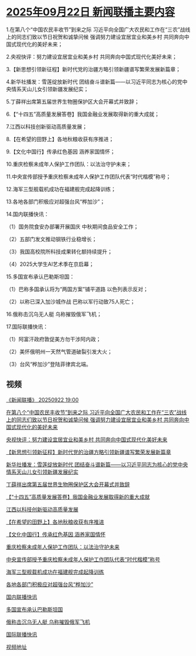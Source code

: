 # [2025年09月22日 新闻联播主要内容](https://tv.cctv.com/lm/xwlb/day/20250922.shtml)

1.在第八个“中国农民丰收节”到来之际 习近平向全国广大农民和工作在“三农”战线上的同志们致以节日祝贺和诚挚问候 强调努力建设宜居宜业和美乡村 共同奔向中国式现代化的美好未来；

2.央视快评：努力建设宜居宜业和美乡村 共同奔向中国式现代化美好未来；

3.【新思想引领新征程】新时代党的治疆方略引领新疆谱写繁荣发展新篇章；

4.新华社播发：雪莲绽放新时代 团结奋斗谱新篇——以习近平同志为核心的党中央情系天山儿女引领新疆发展纪实；

5.丁薛祥出席第五届世界生物圈保护区大会开幕式并致辞；

6.【“十四五”高质量发展答卷】我国金融业发展取得新的重大成就；

7.江西以科技创新驱动高质量发展；

8.【在希望的田野上】各地秋粮收获有序推进；

9.【文化中国行】传承红色基因 涵养家国情怀；

10.重庆检察未成年人保护工作团队：以法治守护未来；

11.中央宣传部授予重庆检察未成年人保护工作团队代表“时代楷模”称号；

12.海军三型舰载机成功在福建舰完成起降训练；

13.各地各部门积极应对超强台风“桦加沙”；

14.国内联播快讯：

（1）国务院食安办部署开展国庆 中秋期间食品安全工作；

（2）五部门发文推动钢铁行业稳增长；

（3）我国高校院所科技成果转化额持续提升；

（4）2025大学生AI艺术季在京启幕；

15.多国宣布承认巴勒斯坦国：

（1）巴称多国承认将为“两国方案”铺平道路 以色列表示反对；

（2）以称已深入加沙城作战 巴称以军行动致75人死亡；

16.俄称击沉乌无人艇 乌称摧毁俄军飞机；

17.国际联播快讯：

（1）阿富汗政府敦促美方勿干涉阿内政；

（2）美怀俄明州一天然气管道破裂引发大火；

（3）台风“桦加沙”登陆菲律宾北端。

## 视频

[《新闻联播》 20250922 19:00](https://tv.cctv.com/2025/09/22/VIDEncNvpGdHWISySpwMTkYj250922.shtml)

[在第八个“中国农民丰收节”到来之际 习近平向全国广大农民和工作在“三农”战线上的同志们致以节日祝贺和诚挚问候 强调努力建设宜居宜业和美乡村 共同奔向中国式现代化的美好未来](https://tv.cctv.com/2025/09/22/VIDEtEGIlNgYAajZ7F9XsxwW250922.shtml)

[央视快评：努力建设宜居宜业和美乡村 共同奔向中国式现代化美好未来](https://tv.cctv.com/2025/09/22/VIDEg5J3SZulSqYW27yVtHch250922.shtml)

[【新思想引领新征程】新时代党的治疆方略引领新疆谱写繁荣发展新篇章](https://tv.cctv.com/2025/09/22/VIDEo83nVcG8gKOgmuV2kukM250922.shtml)

[新华社播发：雪莲绽放新时代 团结奋斗谱新篇——以习近平同志为核心的党中央情系天山儿女引领新疆发展纪实](https://tv.cctv.com/2025/09/22/VIDEGub6cLFskLhdax7eGowd250922.shtml)

[丁薛祥出席第五届世界生物圈保护区大会开幕式并致辞](https://tv.cctv.com/2025/09/22/VIDEdVhnoQOIdtWMDAV5HT37250922.shtml)

[【“十四五”高质量发展答卷】我国金融业发展取得新的重大成就](https://tv.cctv.com/2025/09/22/VIDEAgJFOaq5SPxrZGys9js4250922.shtml)

[江西以科技创新驱动高质量发展](https://tv.cctv.com/2025/09/22/VIDEA4xIQU1DPnLvvagIv1gC250922.shtml)

[【在希望的田野上】各地秋粮收获有序推进](https://tv.cctv.com/2025/09/22/VIDEYoCoAlP753BV9JOLeRAg250922.shtml)

[【文化中国行】传承红色基因 涵养家国情怀](https://tv.cctv.com/2025/09/22/VIDEjIizb4Ghw34RFXqZkrrP250922.shtml)

[重庆检察未成年人保护工作团队：以法治守护未来](https://tv.cctv.com/2025/09/22/VIDE87Aeeq1BA6POydK9l64x250922.shtml)

[中央宣传部授予重庆检察未成年人保护工作团队代表“时代楷模”称号](https://tv.cctv.com/2025/09/22/VIDEPO5KtNjs2THuw55nzmca250922.shtml)

[海军三型舰载机成功在福建舰完成起降训练](https://tv.cctv.com/2025/09/22/VIDEsm0u2NGqlUCy0BnHB0rz250922.shtml)

[各地各部门积极应对超强台风“桦加沙”](https://tv.cctv.com/2025/09/22/VIDExnb1fVJg2Nwlh6ygrajn250922.shtml)

[国内联播快讯](https://tv.cctv.com/2025/09/22/VIDEXzslDNLqBIZlEBK4ZKIL250922.shtml)

[多国宣布承认巴勒斯坦国](https://tv.cctv.com/2025/09/22/VIDEKjTOFhVW9vJpdmIvsJ8R250922.shtml)

[俄称击沉乌无人艇 乌称摧毁俄军飞机](https://tv.cctv.com/2025/09/22/VIDEqXYgo6rs1u21Ek86blQ2250922.shtml)

[国际联播快讯](https://tv.cctv.com/2025/09/22/VIDEqbcZqbf3emkGqutOOUhz250922.shtml)

[视频地址](https://tv.cctv.com/lm/xwlb/day/20250922.shtml) 

